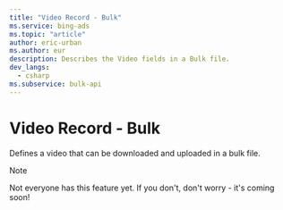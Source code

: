 ```yaml
---
title: "Video Record - Bulk"
ms.service: bing-ads
ms.topic: "article"
author: eric-urban
ms.author: eur
description: Describes the Video fields in a Bulk file.
dev_langs:
  - csharp
ms.subservice: bulk-api
---
```

# Video Record - Bulk
Defines a video that can be downloaded and uploaded in a bulk file.

> [!NOTE]
> Not everyone has this feature yet. If you don't, don't worry - it's coming soon!

